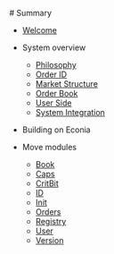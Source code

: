 ‌# Summary​

* [Welcome](Welcome.md)

* System overview
    * [Philosophy](overview/philosophy.md)
    * [Order ID](overview/order-ID.md)
    * [Market Structure](overview/market-structure.md)
    * [Order Book](overview/order-book.md)
    * [User Side](overview/user-side.md)
    * [System Integration](overview/system-integration.md)

* Building on Econia

* Move modules
    * [Book](../../src/move/econia/build/Econia/docs/Book.md)
    * [Caps](../../src/move/econia/build/Econia/docs/Caps.md)
    * [CritBit](../../src/move/econia/build/Econia/docs/CritBit.md)
    * [ID](../../src/move/econia/build/Econia/docs/ID.md)
    * [Init](../../src/move/econia/build/Econia/docs/Init.md)
    * [Orders](../../src/move/econia/build/Econia/docs/Orders.md)
    * [Registry](../../src/move/econia/build/Econia/docs/Registry.md)
    * [User](../../src/move/econia/build/Econia/docs/User.md)
    * [Version](../../src/move/econia/build/Econia/docs/Version.md)